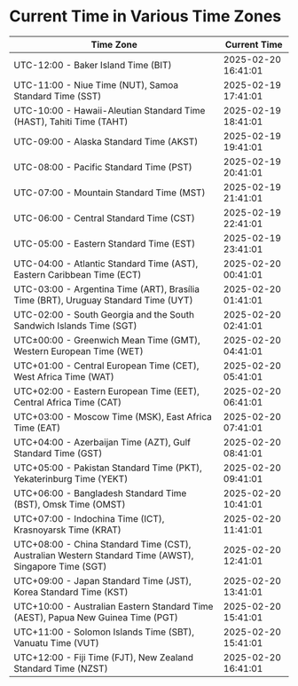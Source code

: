 # Current Time in Various Time Zones

| Time Zone | Current Time |
|-----------|--------------|
| UTC-12:00 - Baker Island Time (BIT) | 2025-02-20 16:41:01 |
| UTC-11:00 - Niue Time (NUT), Samoa Standard Time (SST) | 2025-02-19 17:41:01 |
| UTC-10:00 - Hawaii-Aleutian Standard Time (HAST), Tahiti Time (TAHT) | 2025-02-19 18:41:01 |
| UTC-09:00 - Alaska Standard Time (AKST) | 2025-02-19 19:41:01 |
| UTC-08:00 - Pacific Standard Time (PST) | 2025-02-19 20:41:01 |
| UTC-07:00 - Mountain Standard Time (MST) | 2025-02-19 21:41:01 |
| UTC-06:00 - Central Standard Time (CST) | 2025-02-19 22:41:01 |
| UTC-05:00 - Eastern Standard Time (EST) | 2025-02-19 23:41:01 |
| UTC-04:00 - Atlantic Standard Time (AST), Eastern Caribbean Time (ECT) | 2025-02-20 00:41:01 |
| UTC-03:00 - Argentina Time (ART), Brasília Time (BRT), Uruguay Standard Time (UYT) | 2025-02-20 01:41:01 |
| UTC-02:00 - South Georgia and the South Sandwich Islands Time (SGT) | 2025-02-20 02:41:01 |
| UTC±00:00 - Greenwich Mean Time (GMT), Western European Time (WET) | 2025-02-20 04:41:01 |
| UTC+01:00 - Central European Time (CET), West Africa Time (WAT) | 2025-02-20 05:41:01 |
| UTC+02:00 - Eastern European Time (EET), Central Africa Time (CAT) | 2025-02-20 06:41:01 |
| UTC+03:00 - Moscow Time (MSK), East Africa Time (EAT) | 2025-02-20 07:41:01 |
| UTC+04:00 - Azerbaijan Time (AZT), Gulf Standard Time (GST) | 2025-02-20 08:41:01 |
| UTC+05:00 - Pakistan Standard Time (PKT), Yekaterinburg Time (YEKT) | 2025-02-20 09:41:01 |
| UTC+06:00 - Bangladesh Standard Time (BST), Omsk Time (OMST) | 2025-02-20 10:41:01 |
| UTC+07:00 - Indochina Time (ICT), Krasnoyarsk Time (KRAT) | 2025-02-20 11:41:01 |
| UTC+08:00 - China Standard Time (CST), Australian Western Standard Time (AWST), Singapore Time (SGT) | 2025-02-20 12:41:01 |
| UTC+09:00 - Japan Standard Time (JST), Korea Standard Time (KST) | 2025-02-20 13:41:01 |
| UTC+10:00 - Australian Eastern Standard Time (AEST), Papua New Guinea Time (PGT) | 2025-02-20 15:41:01 |
| UTC+11:00 - Solomon Islands Time (SBT), Vanuatu Time (VUT) | 2025-02-20 15:41:01 |
| UTC+12:00 - Fiji Time (FJT), New Zealand Standard Time (NZST) | 2025-02-20 16:41:01 |
